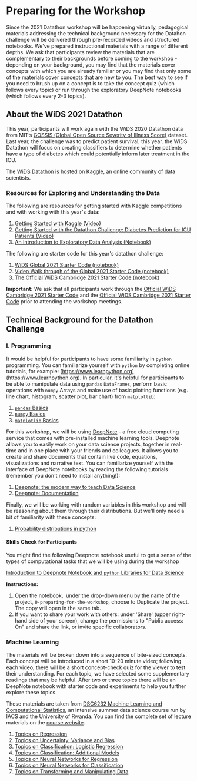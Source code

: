 # Preparing for the Workshop
Since the 2021 Datathon workshop will be happening virtually, pedagogical materials addressing the technical background necessary for the Datahon challenge will be delivered through pre-recorded videos and structured notebooks. We've prepared instructional materials with a range of different depths. We ask that participants review the materials that are complementary to their backgrounds before coming to the workshop - depending on your background, you may find that the materials cover concepts with which you are already familiar or you may find that only some of the materials cover concepts that are new to you. The best way to see if you need to brush up on a concept is to take the concept quiz (which follows every topic) or run through the exploratory DeepNote notebooks (which follows every 2-3 topics).

## About the WiDS 2021 Datathon
This year, participants will work again with the WiDS 2020 Datathon data from MIT’s [GOSSIS (Global Open Source Severity of Illness Score)](https://gossis.mit.edu) dataset. Last year, the challenge was to predict patient survival; this year. the WiDS Datathon will focus on creating classifiers to determine whether patients have a type of diabetes which could potentially inform later treatment in the ICU.

The [WiDS Datathon](https://www.kaggle.com/c/widsdatathon2021) is hosted on Kaggle, an online community of data scientists.

### Resources for Exploring and Understanding the Data
The following are resources for getting started with Kaggle competitions and with working with this year's data:

1. [Getting Started with Kaggle (Video)](https://www.youtube.com/watch?v=4e5bMzUAbDs)
2. [Getting Started with the Datathon Challenge: Diabetes Prediction for ICU Patients (Video)](https://www.youtube.com/watch?v=LuPcDGY3dPI)
3. [An Introduction to Exploratory Data Analysis (Notebook)](https://www.kaggle.com/yubiabia98/visualization-exploratory-data-analysis-light)

The following are starter code for this year's datathon challenge:
1. [WiDS Global 2021 Starter Code (notebook)](https://www.kaggle.com/usharengaraju/widsdatathon2021-catboost-starter)
2. [Video Walk through of the Global 2021 Starter Code (notebook)](https://youtu.be/znWhRooRjWQ)
2. [The Official WiDS Cambridge 2021 Starter Code (notebook)](https://deepnote.com/project/bb1228b2-8df8-4e09-b078-7b81911b3da5)

**Important:** We ask that all participants work through the [Official WiDS Cambridge 2021 Starter Code](https://www.kaggle.com/usharengaraju/widsdatathon2021-catboost-starter) and the [Official WiDS Cambridge 2021 Starter Code](https://deepnote.com/project/bb1228b2-8df8-4e09-b078-7b81911b3da5) prior to attending the workshop meetings.

## Technical Background for the Datathon Challenge

### I. Programming
It would be helpful for participants to have some familiarity in `python` programming. You can familiarize yourself with `python` by completing online tutorials, for example: [https://www.learnpython.org](https://www.learnpython.org). In particular, it's helpful for participants to be able to manipulate data using `pandas` `DataFrames`, perform basic operations with `numpy` Arrays and make use of basic plotting functions (e.g. line chart, histogram, scatter plot, bar chart) from `matplotlib`:
1. [`pandas` Basics](https://www.learnpython.org/en/Pandas_Basics)
2. [`numpy` Basics](https://cs231n.github.io/python-numpy-tutorial/)
3. [`matplotlib` Basics](https://www.datacamp.com/community/tutorials/matplotlib-tutorial-python)

For this workshop, we will be using [DeepNote](https://deepnote.com/) - a free cloud computing service that comes with pre-installed machine learning tools. Deepnote allows you to easily work on your data science projects, together in real-time and in one place with your friends and colleagues. It allows you to create and share documents that contain live code, equations, visualizations and narrative text. You can familiarize yourself with the interface of DeepNote notebooks by reading the following tutorials (remember you don't need to install anything!):

1. [Deepnote: the modern way to teach Data Science](https://medium.com/@robertlacok/deepnote-the-modern-way-to-teach-data-science-99998ce659a)
2. [Deepnote: Documentation](https://docs.deepnote.com/)

Finally, we will be working with random variables in this workshop and will be reasoning about them through their distributions. But we'll only need a bit of familiarity with these concepts:

1. [Probability distributions in python](https://www.datacamp.com/community/tutorials/probability-distributions-python)

#### Skills Check for Participants
You might find the following Deepnote notebook useful to get a sense of the types of computational tasks that we will be using during the workshop

[Introduction to Deepnote Notebook and `python` Libraries for Data Science](https://deepnote.com/project/92d5bb62-1707-4095-b837-794234097fd6)

**Instructions:** 
1. Open the notebook,  under the drop-down menu by the name of the project, `0-preparing-for-the-workshop`, choose to Duplicate the project. The copy will open in the same tab.
2. If you want to share your work with others: under 'Share' (upper right-hand side of your screen), change the permissions to "Public access: On" and share the link, or invite specific collaborators.

### Machine Learning
The materials will be broken down into
a sequence of bite-sized concepts. Each concept will be introduced in a short 10-20 minute video; following each video, there
will be a short concept-check quiz for the viewer to test their understanding. For each topic, we have selected some supplementary readings that may be helpful. After two or three topics there will be an DeepNote notebook with starter code and experiments to help you further explore these topics. 

These materials are taken from [DSC6232 Machine Learning and Computational Statistics](https://onefishy.github.io/Rwanda-Data-Science/), an intensive summer data science course run by IACS and the University of Rwanda. You can find the complete set of lecture materials on the [course website](https://onefishy.github.io/Rwanda-Data-Science/). 

1. [Topics on Regression](./regression.html)
2. [Topics on Uncertainty, Variance and Bias](./uncertainty.html)
3. [Topics on Classification: Logistic Regression](./logistic.html)
4. [Topics on Classification: Additional Models](./classifier.html)
5. [Topics on Neural Networks for Regression](./nn_regression.html)
6. [Topics on Neural Networks for Classification](./nn_classify.html)
7. [Topics on Transforming and Manipulating Data](./transform.html)
